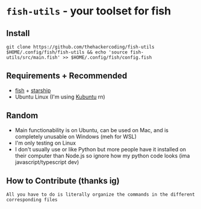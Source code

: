 # `fish-utils` - your toolset for fish

## Install
```
git clone https://github.com/thehackercoding/fish-utils $HOME/.config/fish/fish-utils && echo 'source fish-utils/src/main.fish' >> $HOME/.config/fish/config.fish
```

## Requirements + Recommended
* [fish](https://fishshell.com/) + [starship](https://starship.rs/)
* Ubuntu Linux (I'm using [Kubuntu](https://kubuntu.org/) rn)

## Random
* Main functionability is on Ubuntu, can be used on Mac, and is completely unusable on Windows (meh for WSL)
* I'm only testing on Linux
* I don't usually use or like Python but more people have it installed on their computer than Node.js so ignore how my python code looks (ima javascript/typescript dev)

## How to Contribute (thanks ig)
`All you have to do is literally organize the commands in the different corresponding files`
